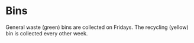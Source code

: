 # Bins
General waste (green) bins are collected on Fridays. The recycling (yellow) bin is collected every other week.